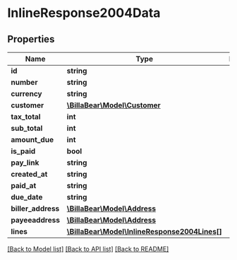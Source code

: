 # InlineResponse2004Data

## Properties
Name | Type | Description | Notes
------------ | ------------- | ------------- | -------------
**id** | **string** |  | [optional] 
**number** | **string** |  | [optional] 
**currency** | **string** |  | [optional] 
**customer** | [**\BillaBear\Model\Customer**](Customer.md) |  | [optional] 
**tax_total** | **int** |  | [optional] 
**sub_total** | **int** |  | [optional] 
**amount_due** | **int** |  | [optional] 
**is_paid** | **bool** |  | [optional] 
**pay_link** | **string** |  | [optional] 
**created_at** | **string** |  | [optional] 
**paid_at** | **string** |  | [optional] 
**due_date** | **string** |  | [optional] 
**biller_address** | [**\BillaBear\Model\Address**](Address.md) |  | [optional] 
**payeeaddress** | [**\BillaBear\Model\Address**](Address.md) |  | [optional] 
**lines** | [**\BillaBear\Model\InlineResponse2004Lines[]**](InlineResponse2004Lines.md) |  | [optional] 

[[Back to Model list]](../../README.md#documentation-for-models) [[Back to API list]](../../README.md#documentation-for-api-endpoints) [[Back to README]](../../README.md)

